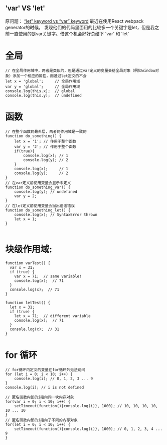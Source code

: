 ## 'var' VS 'let'
原问题： [“let” keyword vs “var” keyword](http://stackoverflow.com/questions/762011/let-keyword-vs-var-keyword)
最近在使用React webpack generator的时候， 发现他们的代码里面用的比较多一个关键字是let，但是我之前一直使用的是var关键字。借这个机会好好总结下 'var' 和 'let'

# 全局

```
// 在全局作用域中，两者是类似的，但是通过var定义的变量会给全局对象（例如window对象）添加一个相应的属性，而通过let定义的不会
let x = 'global';     // 全局作用域
var y = 'global';     // 全局作用域
console.log(this.x);  // global
console.log(this.y);  // undefined

```
# 函数

```
// 在整个函数的最外层，两者的作用域是一致的
function do_something() {
    let x = '1'; // 作用于整个函数
    var y = '2'; // 作用于整个函数
    if(true){
        console.log(x); // 1
        console.log(y); // 2
    }
    console.log(x);     // 1
    console.log(y);     // 2
}
// 在var定义前使用变量会显示未定义
function do_something_var() {
    console.log(y); // undefined
    var y = 2;
}
// 在let定义前使用变量会抛出语法错误
function do_something_let() {
    console.log(x); // SyntaxError thrown
    let x = 1;
}
    
```

# 块级作用域:

```
function varTest() {
  var x = 31;
  if (true) {
    var x = 71;  // same variable!
    console.log(x);  // 71
  }
  console.log(x);  // 71
}

function letTest() {
  let x = 31;
  if (true) {
    let x = 71;  // different variable
    console.log(x);  // 71
  }
  console.log(x);  // 31
}

```

# for 循环

```
// for循环内定义的变量在for循环外无法访问
for (let i = 0; i < 10; i++) {
    console.log(i); // 0, 1, 2, 3 ... 9
}
console.log(i); // i is not defined

// 匿名函数内部的i指向同一块内存对象
for(var i = 0; i < 10; i++) {
    setTimeout(function(){console.log(i)}, 1000); // 10, 10, 10, 10, 10 ... 10
}
// 匿名函数内部的i指向了不同的内存对象
for(let i = 0; i < 10; i++) {
    setTimeout(function(){console.log(i)}, 1000); // 0, 1, 2, 3, 4 ... 9
}

```